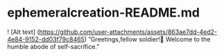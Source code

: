 # ephemeralcreation-README.md
! [Alt text] (https://github.com/user-attachments/assets/863ae7dd-4ed2-4e84-9152-dd03f79c8465)
”Greetings,fellow soldier!🦅 Welcome to the humble abode of self-sacrifice.”
